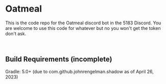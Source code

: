 # Oatmeal

This is the code repo for the Oatmeal discord bot in the 5183 Discord. You are welcome to use this code for whatever but no you won't get the token don't ask. 

<br>

## Build Requirements (incomplete)
<!--- TODO: COMPLETE THIS SECTION --->

Gradle: 5.0+ (due to com.github.johnrengelman.shadow as of April 26, 2023)

